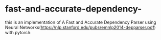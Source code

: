 # fast-and-accurate-dependency-
this is an implementation of A Fast and Accurate Dependency Parser using Neural Networks(https://nlp.stanford.edu/pubs/emnlp2014-depparser.pdf) with pytorch
